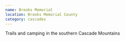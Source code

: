 ```yaml
---
name: Brooks Memorial
location: Brooks Memorial County
category: cascades
---
```


Trails and camping in the southern Cascade Mountains
